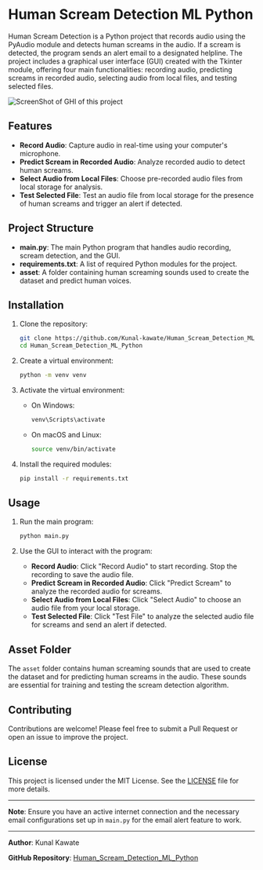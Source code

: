 # Human Scream Detection ML Python

Human Scream Detection is a Python project that records audio using the PyAudio module and detects human screams in the audio. If a scream is detected, the program sends an alert email to a designated helpline. The project includes a graphical user interface (GUI) created with the Tkinter module, offering four main functionalities: recording audio, predicting screams in recorded audio, selecting audio from local files, and testing selected files.

![ScreenShot of GHI of this project](relative/path/to/image.png)

## Features

- **Record Audio**: Capture audio in real-time using your computer's microphone.
- **Predict Scream in Recorded Audio**: Analyze recorded audio to detect human screams.
- **Select Audio from Local Files**: Choose pre-recorded audio files from local storage for analysis.
- **Test Selected File**: Test an audio file from local storage for the presence of human screams and trigger an alert if detected.

## Project Structure

- **main.py**: The main Python program that handles audio recording, scream detection, and the GUI.
- **requirements.txt**: A list of required Python modules for the project.
- **asset**: A folder containing human screaming sounds used to create the dataset and predict human voices.

## Installation

1. Clone the repository:

    ```bash
    git clone https://github.com/Kunal-kawate/Human_Scream_Detection_ML_Python.git
    cd Human_Scream_Detection_ML_Python
    ```

2. Create a virtual environment:

    ```bash
    python -m venv venv
    ```

3. Activate the virtual environment:

    - On Windows:

        ```bash
        venv\Scripts\activate
        ```

    - On macOS and Linux:

        ```bash
        source venv/bin/activate
        ```

4. Install the required modules:

    ```bash
    pip install -r requirements.txt
    ```

## Usage

1. Run the main program:

    ```bash
    python main.py
    ```

2. Use the GUI to interact with the program:
    - **Record Audio**: Click "Record Audio" to start recording. Stop the recording to save the audio file.
    - **Predict Scream in Recorded Audio**: Click "Predict Scream" to analyze the recorded audio for screams.
    - **Select Audio from Local Files**: Click "Select Audio" to choose an audio file from your local storage.
    - **Test Selected File**: Click "Test File" to analyze the selected audio file for screams and send an alert if detected.

## Asset Folder

The `asset` folder contains human screaming sounds that are used to create the dataset and for predicting human screams in the audio. These sounds are essential for training and testing the scream detection algorithm.

## Contributing

Contributions are welcome! Please feel free to submit a Pull Request or open an issue to improve the project.

## License

This project is licensed under the MIT License. See the [LICENSE](LICENSE) file for more details.

---

**Note**: Ensure you have an active internet connection and the necessary email configurations set up in `main.py` for the email alert feature to work.

---

**Author**: Kunal Kawate

**GitHub Repository**: [Human_Scream_Detection_ML_Python](https://github.com/Kunal-kawate/Human_Scream_Detection_ML_Python)
